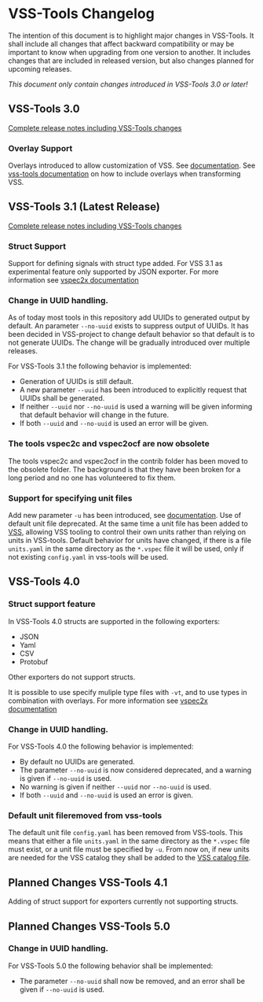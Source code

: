 # VSS-Tools Changelog

The intention of this document is to highlight major changes in VSS-Tools.
It shall include all changes that affect backward compatibility or may be important to know when upgrading from one version to another.
It includes changes that are included in released version, but also changes planned for upcoming releases.

*This document only contain changes introduced in VSS-Tools 3.0 or later!*



## VSS-Tools 3.0

[Complete release notes including VSS-Tools changes](https://github.com/COVESA/vehicle_signal_specification/releases/tag/v3.0)

### Overlay Support

Overlays introduced to allow customization of VSS. See [documentation](https://covesa.github.io/vehicle_signal_specification/rule_set/overlay/).
See [vss-tools documentation](https://github.com/COVESA/vss-tools/blob/master/docs/vspec2x.md) on how to include overlays when transforming VSS.

## VSS-Tools 3.1 (Latest Release)

[Complete release notes including VSS-Tools changes](https://github.com/COVESA/vehicle_signal_specification/releases/tag/v3.1)

### Struct Support

Support for defining signals with struct type added.
For VSS 3.1 as experimental feature only supported by JSON exporter.
For more information see [vspec2x documentation](docs/vspec2x.md)

### Change in UUID handling.

As of today most tools in this repository add UUIDs to generated output by default. An parameter `--no-uuid` exists to suppress output of UUIDs.
It has been decided in VSS-project to change default behavior so that default is to not generate UUIDs.
The change will be gradually introduced over multiple releases.

For VSS-Tools 3.1 the following behavior is implemented:

* Generation of UUIDs is still default.
* A new parameter `--uuid` has been introduced to explicitly request that UUIDs shall be generated.
* If neither `--uuid` nor `--no-uuid` is used a warning will be given informing that default behavior will change in the future.
* If both `--uuid` and `--no-uuid` is used an error will be given.

### The tools vspec2c and vspec2ocf are now obsolete

The tools vspec2c and vspec2ocf in the contrib folder has been moved to the obsolete folder.
The background is that they have been broken for a long period and no one has volunteered to fix them.

### Support for specifying unit files

Add new parameter `-u` has been introduced, see [documentation](https://github.com/COVESA/vss-tools/blob/master/docs/vspec2x.md#handling-of-units).
Use of default unit file deprecated.
At the same time a unit file has been added to [VSS](https://github.com/COVESA/vehicle_signal_specification/blob/master/spec/units.yaml),
allowing VSS tooling to control their own units rather than relying on units in VSS-tools.
Default behavior for units have changed, if there is a file `units.yaml` in the same directory as the `*.vspec`
file it will be used, only if not existing `config.yaml` in vss-tools will be used.

## VSS-Tools 4.0

### Struct support feature

In VSS-Tools 4.0 structs are supported in the following exporters:

* JSON
* Yaml
* CSV
* Protobuf

Other exporters do not support structs.

It is possible to use specify muliple type files with `-vt`, and to use types in combination with overlays.
For more information see [vspec2x documentation](docs/vspec2x.md)

### Change in UUID handling.

For VSS-Tools 4.0 the following behavior is implemented:

* By default no UUIDs are generated.
* The parameter `--no-uuid` is now considered deprecated, and a warning is given if `--no-uuid` is used.
* No warning is given if neither `--uuid` nor `--no-uuid` is used.
* If both `--uuid` and `--no-uuid` is used an error is given.

### Default unit fileremoved from vss-tools

The default unit file `config.yaml`
has been removed from VSS-tools. This means that either a file `units.yaml` in the same directory as the `*.vspec`
file must exist, or a unit file must be specified by `-u`.
From now on, if new units are needed for the VSS catalog they shall be added to the
[VSS catalog file](https://github.com/COVESA/vehicle_signal_specification/blob/master/spec/units.yaml).

## Planned Changes VSS-Tools 4.1

Adding of struct support for exporters currently not supporting structs.

## Planned Changes VSS-Tools 5.0


### Change in UUID handling.

For VSS-Tools 5.0 the following behavior shall be implemented:

* The parameter `--no-uuid` shall now be removed, and an error shall be given if `--no-uuid` is used.
